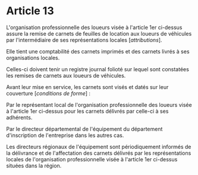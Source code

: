 # Article 13

L'organisation professionnelle des loueurs visée à l'article 1er ci-dessus assure la remise de carnets de feuilles de location aux loueurs de véhicules par l'intermédiaire de ses représentations locales [*attributions*].

Elle tient une comptabilité des carnets imprimés et des carnets livrés à ses organisations locales.

Celles-ci doivent tenir un registre journal folioté sur lequel sont constatées les remises de carnets aux loueurs de véhicules.

Avant leur mise en service, les carnets sont visés et datés sur leur couverture [*conditions de forme*] :

Par le représentant local de l'organisation professionnelle des loueurs visée à l'article 1er ci-dessus pour les carnets délivrés par celle-ci à ses adhérents.

Par le directeur départemental de l'équipement du département d'inscription de l'entreprise dans les autres cas.

Les directeurs régionaux de l'équipement sont périodiquement informés de la délivrance et de l'affectation des carnets délivrés par les représentations locales de l'organisation professionnelle visée à l'article 1er ci-dessus situées dans la région.
